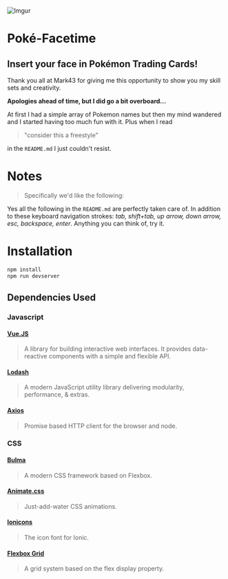 
![Imgur](http://i.imgur.com/EaIyY6S.png)

# Poké-Facetime

## Insert your face in Pokémon Trading Cards!

Thank you all at Mark43 for giving me this opportunity to show you my skill sets and creativity.

**Apologies ahead of time, but I did go a bit overboard...**

At first I had a simple array of Pokemon names but then my mind wandered and I started having too much fun with it. Plus when I read 
> "consider this a freestyle"

in the `README.md` I just couldn't resist.



# Notes
> Specifically we'd like the following:

Yes all the following in the `README.md` are perfectly taken care of. In addition to these keyboard navigation strokes: *tab, shift+tab, up arrow, down arrow, esc, backspace, enter*. Anything you can think of, try it.



# Installation

```sh
npm install
npm run devserver
```



## Dependencies Used

### Javascript

#### [Vue.JS](http://vuejs.org/)
> A library for building interactive web interfaces. It provides data-reactive components with a simple and flexible API.

#### [Lodash](https://lodash.com/)
> A modern JavaScript utility library delivering modularity, performance, & extras.

#### [Axios](https://github.com/mzabriskie/axios)
> Promise based HTTP client for the browser and node.

### CSS

#### [Bulma](http://bulma.io/)
> A modern CSS framework based on Flexbox.

#### [Animate.css](http://daneden.github.io/animate.css/)
> Just-add-water CSS animations.

#### [Ionicons](http://ionicframework.com/docs/v2/ionicons/)
> The icon font for Ionic.

#### [Flexbox Grid](http://flexboxgrid.com/)
> A grid system based on the flex display property.




























